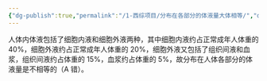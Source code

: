 ```yaml
---
{"dg-publish":true,"permalink":"/1-西综项目/分布在各部分的体液量大体相等/","dgPassFrontmatter":true,"noteIcon":"","created":"2024-07-10T19:39:13.538+08:00","updated":"2024-07-18T19:22:55.145+08:00"}
---
```


人体内体液包括了细胞内液和细胞外液两种，其中细胞内液约占正常成年人体重的40%，细胞外液约占正常成年人体重的 20%，细胞外液又包括了组织间液和血浆，组织间液约占体重的 15%，血浆约占体重的 5%，故分布在人体各部分的体液量是不相等的（A 错）。